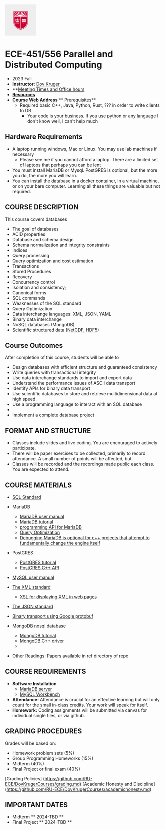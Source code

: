 <a href="https://www.ece.rutgers.edu">
  <img src="assets/RUshield.png" alt="Rutgers University" width="100">
</a>

# ECE-451/556 Parallel and Distributed Computing
* 2023 Fall
* **Instructor:**  [Dov Kruger](https://RU-ECE/DovKrugerCourses/DovKrugerBio.md)
* **[Meeting Times and Office hours](https://bit.ly/3ObwKEr)
* **[Resources](https:github.com//RU-ece/DovKrugerCourses/DovKrugerBio.md)**
* **[Course Web Address](https://github.com/RU-ECE/ECE569-DB)**
** Prerequisites**
  * Required basic C++, Java, Python, Rust, ??? in order to write clients to DB
    * Your code is your business. If you use python or any language I don't know well, I can't help much

## Hardware Requirements

* A laptop running windows, Mac or Linux. You may use lab machines if necessary
  * Please see me if you cannot afford a laptop. There are a limited set of laptops that perhaps you can be lent
* You must install MariaDB or Mysql. PostGRES is optional, but the more you do, the more you will learn.
* You can install the database in a docker container, in a virtual machine, or on your bare computer. Learning all these things are valuable but not required.

## COURSE DESCRIPTION

This course covers databases

* The goal of databases
* ACID properties
* Database and schema design
* Schema normalization and integrity constraints
* Indices
* Query processing
* Query optimization and cost estimation
* Transactions
* Stored Procedures
* Recovery
* Concurrency control
* Isolation and consistency; 
* Canonical forms
* SQL commands
* Weaknesses of the SQL standard
* Query Optimization
* Data interchange languages: XML, JSON, YAML
* Binary data interchange
* NoSQL databases (MongoDB)
* Scientific structured data ([NetCDF](https://docs.unidata.ucar.edu/netcdf-c/current/), [HDF5](https://www.hdfgroup.org/))

## Course Outcomes

After completion of this course, students will be able to
*  Design databases with efficient structure and guaranteed consistency
*  Write queries with transactional integrity
*  Use data interchange standards to import and export data
*  Understand the performance issues of ASCII data transport
*  Identify APIs for binary data transport
*  Use scientific databases to store and retrieve multidimensional data at high speed. 
*  Use a programming language to interact with an SQL database
*  
*  Implement a complete database project
  
## FORMAT AND STRUCTURE
* Classes include slides and live coding. You are encouraged to actively participate.
* There will be paper exercises to be collected, primarily to record attendance. A small number of points will be affected, but 
* Classes will be recorded and the recordings made public each class. You are expected to attend.

## COURSE MATERIALS

* [SQL Standard](https://en.wikipedia.org/wiki/ISO/IEC_9075)
* MariaDB
  * [MariaDB user manual](https://mariadb.com/kb/en/documentation/)
  * [MariaDB tutorial](https://www.mariadbtutorial.com/)
  * [programming API for MariaDB](https://mariadb.com/docs/server/connect/programming-languages/)
  * [Query Optimization](https://mariadb.com/kb/en/query-optimizations/)
  * [Debugging MariaDB is optional for c++ projects that attempt to fundamentally change the engine itself](https://mariadb.com/kb/en/debugging-mariadb-with-a-debugger/)
* PostGRES
  * [PostGRES tutorial](https://www.postgresql.org/docs/current/tutorial.html)
  * [PostGRES C++ API](https://www.postgresql.org/docs/7.2/libpqplusplus.html)
* [MySQL user manual](https://dev.mysql.com/doc/refman/8.0/en/)

* [The XML standard](https://www.w3.org/TR/xml/)
  * [XSL for displaying XML in web pages](https://www.w3.org/Style/XSL/)
* [The JSON standard](https://www.json.org/json-en.html)
* [Binary transport using Google protobuf](https://protobuf.dev/)
* [MongoDB nosql database](https://www.mongodb.com/)
  * [MongoDB tutorial]()
  * [MongoDB C++ driver](https://www.mongodb.com/docs/drivers/cxx/)
  * []()

* Other Readings: 	Papers available in ref directory of repo

## COURSE REQUIREMENTS

* **Software Installation**
  * [MariaDB server](https://mariadb.org/download/) 
  * [MySQL Workbench](https://dev.mysql.com/downloads/workbench/)  
* **Attendance:**	Attendance is crucial for an effective learning but will only count for the small in-class credits. Your work will speak for itself.
* **Homework:** 	Coding assignments will be submitted via canvas for individual single files, or via github.

## GRADING PROCEDURES
Grades will be based on:
* Homework problem sets                                (5%)
* Group Programming Homeworks                         (15%)
* Midterm                                             (40%)
* Final Project or final exam                         (40%)

[Grading Policies] (https://github.com/RU-ECE/DovKrugerCourses/grading.md)
[Academic Honesty and Discipline] (https://github.com/RU-ECE/DovKrugerCourses/academichonesty.md)

## IMPORTANT DATES
* Midterm          ** 2024-TBD **
* Final Project    ** 2024-TBD **
